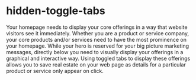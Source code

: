 # hidden-toggle-tabs
Your homepage needs to display your core offerings in a way that website visitors see it immediately. Whether you are a product or service company, your core products and/or services need to have the most prominence on your homepage. While your hero is reserved for your big picture marketing messages, directly below you need to visually display your offerings in a graphical and interactive way. Using toggled tabs to display these offerings allows you to save real estate on your web page as details for a particular product or service only appear on click.
